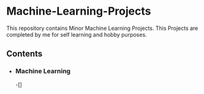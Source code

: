 # Machine-Learning-Projects
This repository contains Minor Machine Learning Projects.
This Projects are completed by me for self learning and hobby purposes.

## Contents
-   ### Machine Learning
	   
	   -[]
